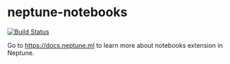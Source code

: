 # neptune-notebooks
[![Build Status](https://travis-ci.org/neptune-ml/neptune-notebooks.svg?branch=master)](https://travis-ci.org/neptune-ml/neptune-notebooks)

Go to https://docs.neptune.ml to learn more about notebooks extension in Neptune.
